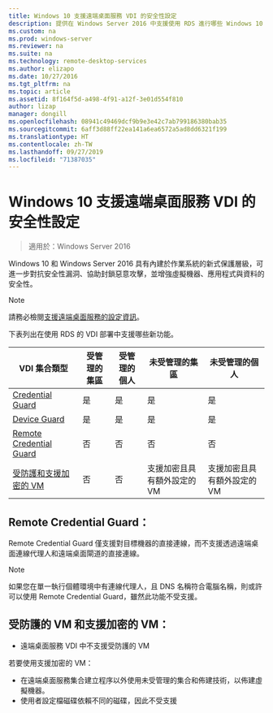 ```yaml
---
title: Windows 10 支援遠端桌面服務 VDI 的安全性設定
description: 提供在 Windows Server 2016 中支援使用 RDS 進行哪些 Windows 10 VDI 設定的相關資訊。
ms.custom: na
ms.prod: windows-server
ms.reviewer: na
ms.suite: na
ms.technology: remote-desktop-services
ms.author: elizapo
ms.date: 10/27/2016
ms.tgt_pltfrm: na
ms.topic: article
ms.assetid: 8f164f5d-a498-4f91-a12f-3e01d554f810
author: lizap
manager: dongill
ms.openlocfilehash: 08941c49469dcf9b9e3e42c7ab799186380bab35
ms.sourcegitcommit: 6aff3d88ff22ea141a6ea6572a5ad8dd6321f199
ms.translationtype: HT
ms.contentlocale: zh-TW
ms.lasthandoff: 09/27/2019
ms.locfileid: "71387035"
---
```

# <a name="supported-windows-10-security-configurations-for-remote-desktop-services-vdi"></a>Windows 10 支援遠端桌面服務 VDI 的安全性設定

> 適用於：Windows Server 2016

Windows 10 和 Windows Server 2016 具有內建於作業系統的新式保護層級，可進一步對抗安全性漏洞、協助封鎖惡意攻擊，並增強虛擬機器、應用程式與資料的安全性。

> [!NOTE]
> 請務必檢閱[支援遠端桌面服務的設定資訊](rds-supported-config.md)。

下表列出在使用 RDS 的 VDI 部署中支援哪些新功能。

|  VDI 集合類型               |  受管理的集區 |  受管理的個人 |  未受管理的集區                                     |  未受管理的個人                                    |
|-------------------------------------|------------------|--------------------|--------------------------------------------------------|--------------------------------------------------------|
| [Credential Guard](https://technet.microsoft.com/itpro/windows/keep-secure/credential-guard)                    | 是              | 是                | 是                                                    | 是                                                    |
| [Device Guard](https://technet.microsoft.com/itpro/windows/keep-secure/device-guard-deployment-guide)                        | 是              | 是                | 是                                                    | 是                                                    |
| [Remote Credential Guard](https://technet.microsoft.com/itpro/windows/keep-secure/remote-credential-guard)             | 否               | 否                 | 否                                                     | 否                                                     |
| [受防護和支援加密的 VM](../../security/guarded-fabric-shielded-vm/guarded-fabric-and-shielded-vms.md) | 否               | 否                 | 支援加密且具有額外設定的 VM | 支援加密且具有額外設定的 VM |

## <a name="remote-credential-guard"></a>Remote Credential Guard：

Remote Credential Guard 僅支援對目標機器的直接連線，而不支援透過遠端桌面連線代理人和遠端桌面閘道的直接連線。
> [!NOTE]
> 如果您在單一執行個體環境中有連線代理人，且 DNS 名稱符合電腦名稱，則或許可以使用 Remote Credential Guard，雖然此功能不受支援。

## <a name="shielded-vms-and-encryption-supported-vms"></a>受防護的 VM 和支援加密的 VM： 

- 遠端桌面服務 VDI 中不支援受防護的 VM 

若要使用支援加密的 VM：
- 在遠端桌面服務集合建立程序以外使用未受管理的集合和佈建技術，以佈建虛擬機器。 
- 使用者設定檔磁碟依賴不同的磁碟，因此不受支援 

